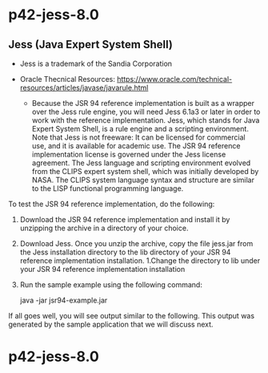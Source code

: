 # p42-jess-8.0

## Jess (Java Expert System Shell)

- Jess is a trademark of the Sandia Corporation

- Oracle Thecnical Resources: https://www.oracle.com/technical-resources/articles/javase/javarule.html

  - Because the JSR 94 reference implementation is built as a wrapper over the Jess rule engine, you will need Jess 6.1a3 or later in order to work with the reference implementation. Jess, which stands for Java Expert System Shell, is a rule engine and a scripting environment. Note that Jess is not freeware: It can be licensed for commercial use, and it is available for academic use. The JSR 94 reference implementation license is governed under the Jess license agreement. The Jess language and scripting environment evolved from the CLIPS expert system shell, which was initially developed by NASA. The CLIPS system language syntax and structure are similar to the LISP functional programming language.

To test the JSR 94 reference implementation, do the following:

 1. Download the JSR 94 reference implementation and install it by unzipping the archive in a directory of your choice.
 1. Download Jess. Once you unzip the archive, copy the file jess.jar from the Jess installation directory to the lib directory of your JSR 94 reference implementation installation.
 1.Change the directory to lib under your JSR 94 reference implementation installation
 1. Run the sample example using the following command:


    java -jar jsr94-example.jar
    
    

If all goes well, you will see output similar to the following. This output was generated by the sample application that we will discuss next.




# p42-jess-8.0

